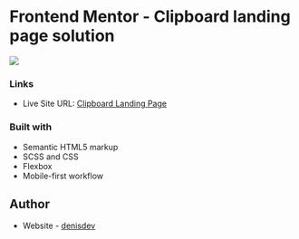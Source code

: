 # Frontend Mentor - Clipboard landing page solution

![](screenshot.jpg)

### Links

- Live Site URL: [Clipboard Landing Page](https://happy-saha-9c8a0d.netlify.app/)

### Built with

- Semantic HTML5 markup
- SCSS and CSS
- Flexbox
- Mobile-first workflow

## Author

- Website - [denisdev](https://denisdev.netlify.app)
